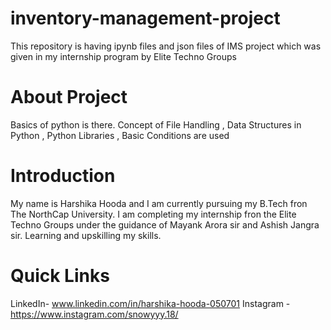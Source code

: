 # inventory-management-project
This repository is having ipynb files and json files of IMS project which was given in my internship program by Elite Techno Groups
# About Project
Basics of python is there. Concept of File Handling , Data Structures in Python , Python Libraries , Basic Conditions are used
# Introduction
My name is Harshika Hooda and I am currently pursuing my B.Tech fron The NorthCap University. I am completing my internship fron the Elite Techno Groups under the guidance of Mayank Arora sir and Ashish Jangra sir. Learning and upskilling my skills.
# Quick Links
LinkedIn- www.linkedin.com/in/harshika-hooda-050701
Instagram - https://www.instagram.com/snowyyy.18/
